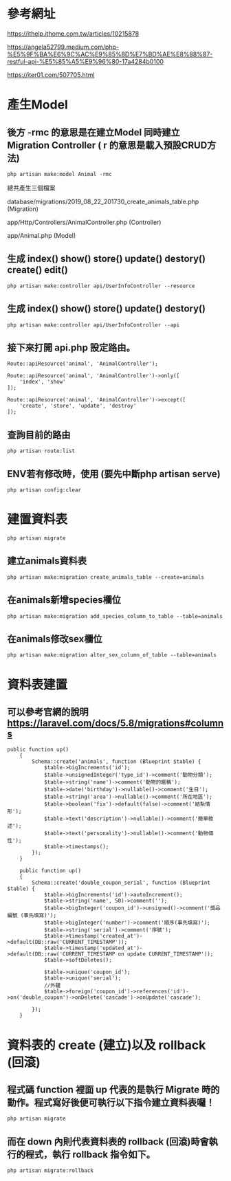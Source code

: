# 參考網址

https://ithelp.ithome.com.tw/articles/10215878

https://angela52799.medium.com/php-%E5%9F%BA%E6%9C%AC%E9%85%8D%E7%BD%AE%E8%88%87-restful-api-%E5%85%A5%E9%96%80-17a4284b0100

https://iter01.com/507705.html

# 產生Model
## 後方 -rmc 的意思是在建立Model 同時建立 Migration Controller ( r 的意思是載入預設CRUD方法)
```
php artisan make:model Animal -rmc
```
總共產生三個檔案

database/migrations/2019_08_22_201730_create_animals_table.php (Migration)

app/Http/Controllers/AnimalController.php (Controller)

app/Animal.php (Model)


## 生成 index() show() store() update() destory() create() edit()
```
php artisan make:controller api/UserInfoController --resource
```

## 生成 index() show() store() update() destory()
```
php artisan make:controller api/UserInfoController --api
```

## 接下來打開 api.php 設定路由。
```
Route::apiResource('animal', 'AnimalController');

Route::apiResource('animal', 'AnimalController')->only([
    'index', 'show'
]);

Route::apiResource('animal', 'AnimalController')->except([
    'create', 'store', 'update', 'destroy'
]);
```
## 查詢目前的路由
```
php artisan route:list
```

## ENV若有修改時，使用 (要先中斷php artisan serve)
```
php artisan config:clear
```

# 建置資料表
```
php artisan migrate
```
## 建立animals資料表
```
php artisan make:migration create_animals_table --create=animals
```
## 在animals新增species欄位
```
php artisan make:migration add_species_column_to_table --table=animals
```
## 在animals修改sex欄位
```
php artisan make:migration alter_sex_column_of_table --table=animals
```

# 資料表建置
## 可以參考官網的說明 https://laravel.com/docs/5.8/migrations#columns

```
public function up()
    {
        Schema::create('animals', function (Blueprint $table) {
            $table->bigIncrements('id');
            $table->unsignedInteger('type_id')->comment('動物分類');
            $table->string('name')->comment('動物的暱稱');
            $table->date('birthday')->nullable()->comment('生日');
            $table->string('area')->nullable()->comment('所在地區');
            $table->boolean('fix')->default(false)->comment('結紮情形');
            $table->text('description')->nullable()->comment('簡單敘述');
            $table->text('personality')->nullable()->comment('動物個性');
            $table->timestamps();
        });
    }
```
```
    public function up()
    {
        Schema::create('double_coupon_serial', function (Blueprint $table) {
            $table->bigIncrements('id')->autoIncrement();
            $table->string('name', 50)->comment('');
            $table->bigInteger('coupon_id')->unsigned()->comment('獎品編號 (事先填寫)');
            $table->bigInteger('number')->comment('順序(事先填寫)');
            $table->string('serial')->comment('序號');
            $table->timestamp('created_at')->default(DB::raw('CURRENT_TIMESTAMP'));
            $table->timestamp('updated_at')->default(DB::raw('CURRENT_TIMESTAMP on update CURRENT_TIMESTAMP'));
            $table->softDeletes();

            $table->unique('coupon_id');
            $table->unique('serial');
            //外鍵
            $table->foreign('coupon_id')->references('id')->on('double_coupon')->onDelete('cascade')->onUpdate('cascade');

        });
    }
```

# 資料表的 create (建立)以及 rollback (回滾)
## 程式碼 function 裡面 up 代表的是執行 Migrate 時的動作。程式寫好後便可執行以下指令建立資料表囉！
```
php artisan migrate
```

## 而在 down 內則代表資料表的 rollback (回滾)時會執行的程式，執行 rollback 指令如下。
```
php artisan migrate:rollback
```
    

